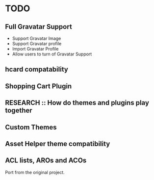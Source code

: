 # TODO

## Full Gravatar Support
* Support Gravatar Image
* Support Gravatar profile
* Import Gravatar Profile
* Allow users to turn of Gravatar Support

## hcard compatability

## Shopping Cart Plugin

## RESEARCH :: How do themes and plugins play together

## Custom Themes

## Asset Helper theme compatibility

## ACL lists, AROs and ACOs

Port from the original project.